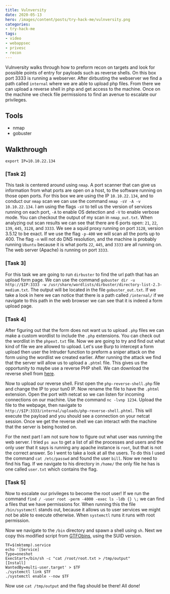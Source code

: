 ```yaml
---
title: Vulnversity
date: 2020-05-13
hero: /images/content/posts/try-hack-me/vulnversity.png
categories:
- try-hack-me
tags:
- video
- webappsec
- privesc
- recon
---
```


Vulnversity walks through how to preform recon on targets and look for possible points of entry for payloads such as reverse shells. On this box port 3333 is running a webserver. After dirbusting the webserver we find a path called `internal` where we are able to upload php files. From there we can upload a reverse shell in php and get access to the machine. Once on the machine we check file permissions to find an avenue to escalate our privileges.

## Tools

* nmap
* gobuster

## Walkthrough

```
export IP=10.10.22.134
```

### [Task 2]

This task is centered around using `nmap`. A port scanner that can give us information from what ports are open on a host, to the software running on those open ports. For this box we are using the IP `10.10.22.134`, and to conduct our `nmap` scan we can use the command `nmap -sV -A -v  10.10.22.134`. I am using the flags `-sV` to tell us the version of services running on each port, `-A` to enable OS detection and `-V` to enable verbose mode. You can checkout the output of my scan in `nmap_out.txt`. When analyzing out scan results we can see that there are 6 ports open: `21`, `22`, `139`, `445`, `3128`, and `3333`. We see a squid proxy running on port `3128`, version 3.5.12 to be exact. If we use the flag `-p-400` we will scan all the ports up to 400. The flag `-n` will not do DNS resolution, and the machine is probably running `Ubuntu` because it is what ports `22`, `445`, and `3333` are all running on. The web server (Apache) is running on port `3333`.

### [Task 3]

For this task we are going to run `dirbuster` to find the url path that has an upload form page. We can use the command `gobuster dir -u http://$IP:3333 -w /usr/share/wordlists/dirbuster/directory-list-2.3-medium.txt`. The output will be located in the file `gobuster_out.txt`. If we take a look in here we can notice that there is a path called `/internal/` if we navigate to this path in the web browser we can see that it is indeed a form upload page.

### [Task 4]

After figuring out that the form does not want us to upload `.php` files we can make a custom wordlist to include the `.php` extensions. You can check out the wordlist in the `phpext.txt` file. Now we are going to try and find out what kind of file we are allowed to upload. Let's use Burp to intercept a form upload then user the Intruder function to preform a sniper attack on the form using the wordlist we created earlier. After running the attack we find that the server will allow us to upload a `.phtml` file. This gives us the opportunity to maybe use a reverse PHP shell. We can download the reverse shell from [here](https://github.com/pentestmonkey/php-reverse-shell/blob/master/php-reverse-shell.php).

Now to upload our reverse shell. First open the `php-reverse-shell.php` file and change the IP to your tun0 IP. Now rename the file to have the `.phtml` extension. Open the port with netcat so we can listen for incoming connections on our machine. Use the command `nc -lvnp 1234`. Upload the file to the webpage, then navigate to `http://$IP:3333/internal/uploads/php-reverse-shell.phtml`. This will execute the payload and you should see a connection on your netcat session. Once we get the reverse shell we can interact with the machine that the server is being hosted on.

For the next part I am not sure how to figure out what user was running the web server. I tried `ps aux` to get a list of all the processes and users and the only user that it says is running any apache instance is `root`, but that is not the correct answer. So I went to take a look at all the users. To do this I used the command `cat /etc/passwd` and found the user `bill`. Now we need to find his flag. If we navigate to his directory in `/home/` the only file he has is one called `user.txt` which contains the flag.

### [Task 5]

Now to escalate our privileges to become the root user! If we run the command `find / -user root -perm -4000 -exec ls -ldb {} \;` we can find a files that we have permissions for. When running this the file `/bin/systemctl` stands out, because it allows us to user services we might not be able to execute otherwise. When `systemctl` runs it runs with root permission.

Now we navigate to the `/bin` directory and spawn a shell using `sh`. Next we copy this modified script from [GTFObins](https://gtfobins.github.io/gtfobins/systemctl/), using the SUID version.

```
TF=$(mktemp).service
echo '[Service]
Type=oneshot
ExecStart=/bin/sh -c "cat /root/root.txt > /tmp/output"
[Install]
WantedBy=multi-user.target' > $TF
./systemctl link $TF
./systemctl enable --now $TF
```

Now use `cat /tmp/output` and the flag should be there! All done!

